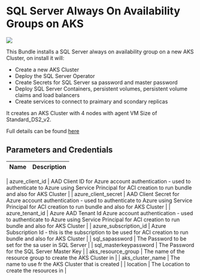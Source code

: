 # SQL Server Always On Availability Groups on AKS

<a href="https://portal.azure.com/#create/Microsoft.Template/uri/https%3A%2F%2Fraw.githubusercontent.com%2Fsimongdavies%2Fsilver-garbanzo%2Fmaster%2Fporter%2Fsql-server-always-on%2Fazuredeploy.json" target="_blank">
    <img src="http://azuredeploy.net/deploybutton.png"/> 
</a>

This Bundle installs a SQL Server always on availability group on a new AKS Cluster, on install it will:

* Create a new AKS Cluster
* Deploy the SQL Server Operator
* Create Secrets for SQL Server sa password and master password
* Deploy SQL Server Containers, persistent volumes, persistent volume claims and load balancers
* Create services to connect to praimary and scondary replicas

It creates an AKS Cluster with 4 nodes with agent VM Size of Standard_DS2_v2.

Full details can be found [here](https://docs.microsoft.com/en-us/sql/linux/sql-server-linux-kubernetes-deploy?view=sqlallproducts-allversions)

## Parameters and Credentials

| Name	| Description  	|
|---	|---	|

| azure_client_id  	| AAD Client ID for Azure account authentication - used to authenticate to Azure using Service Principal for ACI creation to run bundle and also for AKS Cluster 	|
| azure_client_secret  	|  AAD Client Secret for Azure account authentication - used to authenticate to Azure using Service Principal for ACI creation to run bundle and also for AKS Cluster	|
| azure_tenant_id  	|  Azure AAD Tenant Id Azure account authentication - used to authenticate to Azure using Service Principal for ACI creation to run bundle and also for AKS Cluster	|
| azure_subscription_id    | Azure Subscription Id - this is the subscription to be used for ACI creation to run bundle and also for AKS Cluster    | 
| sql_sapassword  	|   The Password to be set for the sa user in SQL Server	|
| sql_masterkeypassword  	|   The Password for the SQL Server Master Key	|
| aks_resource_group  	|   The name of the resource group to create the AKS Cluster in	|
| aks_cluster_name  	|  The name to use fr the AKS Cluster that is created 	|
| location 	|   The Location to create the resources in	|